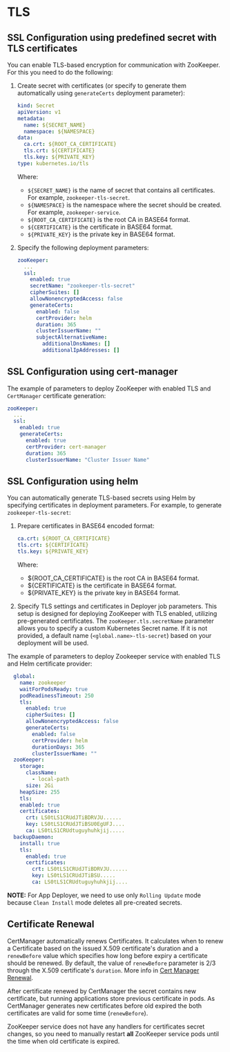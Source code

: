 # TLS

## SSL Configuration using predefined secret with TLS certificates

You can enable TLS-based encryption for communication with ZooKeeper. For this you need to do the following:

1. Create secret with certificates (or specify to generate them automatically using `generateCerts` deployment parameter):

    ```yaml
    kind: Secret
    apiVersion: v1
    metadata:
      name: ${SECRET_NAME}
      namespace: ${NAMESPACE}
    data:
      ca.crt: ${ROOT_CA_CERTIFICATE}
      tls.crt: ${CERTIFICATE}
      tls.key: ${PRIVATE_KEY}
    type: kubernetes.io/tls
    ```

    Where:
    * `${SECRET_NAME}` is the name of secret that contains all certificates. For example, `zookeeper-tls-secret`.
    * `${NAMESPACE}` is the namespace where the secret should be created. For example, `zookeeper-service`.
    * `${ROOT_CA_CERTIFICATE}` is the root CA in BASE64 format.
    * `${CERTIFICATE}` is the certificate in BASE64 format.
    * `${PRIVATE_KEY}` is the private key in BASE64 format.

2. Specify the following deployment parameters:

    ```yaml
    zooKeeper:
      ...
      ssl:
        enabled: true
        secretName: "zookeeper-tls-secret"
        cipherSuites: []
        allowNonencryptedAccess: false
        generateCerts:
          enabled: false
          certProvider: helm
          duration: 365
          clusterIssuerName: ""
          subjectAlternativeName:
            additionalDnsNames: []
            additionalIpAddresses: []
    ```

## SSL Configuration using cert-manager

The example of parameters to deploy ZooKeeper with enabled TLS and `CertManager` certificate generation:

```yaml
zooKeeper:
  ...
  ssl:
    enabled: true
    generateCerts:
      enabled: true
      certProvider: cert-manager
      duration: 365
      clusterIssuerName: "Cluster Issuer Name"
```

## SSL Configuration using helm

You can automatically generate TLS-based secrets using Helm by specifying certificates in deployment parameters. For example, to generate `zookeeper-tls-secret`:

1. Prepare certificates in BASE64 encoded format:

    ```yaml
    ca.crt: ${ROOT_CA_CERTIFICATE}
    tls.crt: ${CERTIFICATE}
    tls.key: ${PRIVATE_KEY}
    ```

    Where:

      * ${ROOT_CA_CERTIFICATE} is the root CA in BASE64 format.
      * ${CERTIFICATE} is the certificate in BASE64 format.
      * ${PRIVATE_KEY} is the private key in BASE64 format.

2. Specify TLS settings and certificates in Deployer job parameters.
This setup is designed for deploying ZooKeeper with TLS enabled, utilizing pre-generated certificates.
The `zooKeeper.tls.secretName` parameter allows you to specify a custom Kubernetes Secret name.
If it is not provided, a default name (`<global.name>-tls-secret`) based on your deployment will be used.

The example of parameters to deploy Zookeeper service with enabled TLS and Helm certificate provider:

  ```yaml
    global:
      name: zookeeper
      waitForPodsReady: true
      podReadinessTimeout: 250
      tls:
        enabled: true
        cipherSuites: []
        allowNonencryptedAccess: false
        generateCerts:
          enabled: false
          certProvider: helm
          durationDays: 365
          clusterIssuerName: ""
    zooKeeper:
      storage:
        className:
          - local-path
        size: 2Gi
      heapSize: 255
      tls:
      enabled: true
      certificates:
        crt: LS0tLS1CRUdJTiBDRVJU......
        key: LS0tLS1CRUdJTiBSU0EgUFJ....
        ca: LS0tLS1CRUdtuguyhuhkjij.....
    backupDaemon:
      install: true
      tls:
        enabled: true
        certificates:
          crt: LS0tLS1CRUdJTiBDRVJU......
          key: LS0tLS1CRUdJTiBSU.....
          ca: LS0tLS1CRUdtuguyhuhkjij....
  ```

**NOTE:** For App Deployer, we need to use only `Rolling Update` mode because `Clean Install` mode deletes all pre-created secrets.

## Certificate Renewal

CertManager automatically renews Certificates.
It calculates when to renew a Certificate based on the issued X.509 certificate's duration and a `renewBefore` value
which specifies how long before expiry a certificate should be renewed.
By default, the value of `renewBefore` parameter is 2/3 through the X.509 certificate's `duration`.
More info in [Cert Manager Renewal](https://cert-manager.io/docs/usage/certificate/#renewal).

After certificate renewed by CertManager the secret contains new certificate, but running applications store previous
certificate in pods.
As CertManager generates new certificates before old expired the both certificates are valid for some time (`renewBefore`).

ZooKeeper service does not have any handlers for certificates secret changes, so you need to manually restart **all**
ZooKeeper service pods until the time when old certificate is expired.
